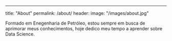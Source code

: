 ---
title: "About"
permalink: /about/
header:
	image: "/images/about.jpg"

Formado em Enegenharia de Petróleo, estou sempre em busca de aprimorar meus conhecimentos, 
hoje dedico meu tempo a aprender sobre Data Science.